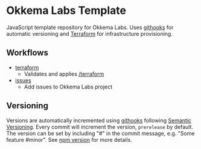 # Okkema Labs Template

JavaScript template repository for Okkema Labs. Uses [githooks](https://git-scm.com/docs/githooks) for automatic versioning and [Terraform](https://developer.hashicorp.com/terraform) for infrastructure provisioning.

## Workflows
- [terraform](./.github/workflows/terraform.yaml)
  - Validates and applies [/terraform](./terraform)
- [issues](./.github/workflows/issues.yaml)
  - Add issues to Okkema Labs project

## Versioning
Versions are automatically incremented using [githooks](./.githooks) following [Semantic Versioning](https://semver.org/). Every commit will increment the version, `prerelease` by default. The version can be set by including "#<VERSION>" in the commit message, e.g. "Some feature #minor". See [npm version](https://docs.npmjs.com/cli/v9/commands/npm-version) for more details.

